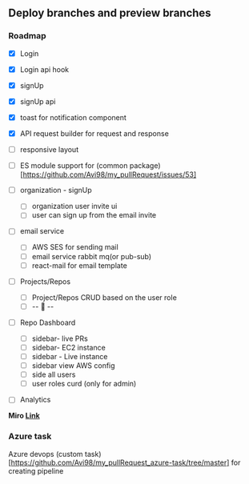 ## Deploy branches and preview branches

### Roadmap

- [x] Login
- [x] Login api hook
- [x] signUp
- [x] signUp api
- [x] toast for notification component
- [x] API request builder for request and response
- [ ] responsive layout
- [ ] ES module support for (common package)[https://github.com/Avi98/my_pullRequest/issues/53]
- [ ] organization - signUp
  - [ ] organization user invite ui
  - [ ] user can sign up from the email invite
- [ ] email service

  - [ ] AWS SES for sending mail
  - [ ] email service rabbit mq(or pub-sub)
  - [ ] react-mail for email template

- [ ] Projects/Repos

  - [ ] Project/Repos CRUD based on the user role
  - [ ] -- 🤷 --

- [ ] Repo Dashboard

  - [ ] sidebar- live PRs
  - [ ] sidebar- EC2 instance
  - [ ] sidebar - Live instance
  - [ ] sidebar view AWS config
  - [ ] side all users
  - [ ] user roles curd (only for admin)

- [ ] Analytics

**Miro [Link](https://miro.com/app/board/uXjVMLHijZw=/?share_link_id=947536122154)**

### Azure task

Azure devops (custom task)[https://github.com/Avi98/my_pullRequest_azure-task/tree/master] for creating pipeline
